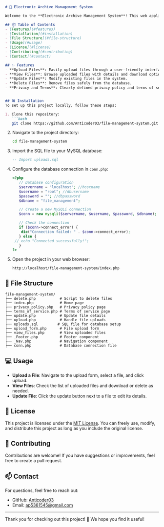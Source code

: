 

```markdown
# 📂 Electronic Archive Management System

Welcome to the **Electronic Archive Management System**! This web application allows users to upload, view, update, and delete files securely. Built with PHP and MySQL, this project is perfect for managing user data and file uploads efficiently.

## 📦 Table of Contents
- [Features](#features)
- [Installation](#installation)
- [File Structure](#file-structure)
- [Usage](#usage)
- [License](#license)
- [Contributing](#contributing)
- [Contact](#contact)

## ✨ Features
- **Upload Files**: Easily upload files through a user-friendly interface.
- **View Files**: Browse uploaded files with details and download options.
- **Update Files**: Modify existing files in the system.
- **Delete Files**: Remove files safely from the database.
- **Privacy and Terms**: Clearly defined privacy policy and terms of service.


## 🛠️ Installation
To set up this project locally, follow these steps:

1. Clone this repository:
   ```bash
   git clone https://github.com/Anticoder03/file-management-system.git
   ```
2. Navigate to the project directory:
   ```bash
   cd file-management-system
   ```
3. Import the SQL file to your MySQL database:
   ```sql
   -- Import uploads.sql
   ```
4. Configure the database connection in `conn.php`:
   ```php
   <?php
      // Database configuration
      $servername = "localhost"; //hostname
      $username = "root"; //dbusername
      $password = ""; //dbpassword
      $dbname = "file_management"; 

      // Create a new MySQLi connection
      $conn = new mysqli($servername, $username, $password, $dbname);

      // Check the connection
      if ($conn->connect_error) {
       die("Connection failed: " . $conn->connect_error);
      } else {
    // echo "Connected successfully!";
      }
   ?>

   ```

5. Open the project in your web browser:
   ```
   http://localhost/file-management-system/index.php
   ```

## 📁 File Structure
```
file-management-system/
├── delete.php           # Script to delete files
├── index.php            # Home page
├── privacy_policy.php   # Privacy policy page
├── terms_of_service.php # Terms of service page
├── update.php           # Update file details
├── upload.php           # Handle file uploads
├── uploads.sql         # SQL file for database setup
├── upload_form.php      # File upload form
├── view_files.php       # View uploaded files
├── _Footer.php          # Footer component
├── _Nav.php             # Navigation component
├── conn.php             # Database connection file
```

## 💻 Usage
- **Upload a File**: Navigate to the upload form, select a file, and click upload.
- **View Files**: Check the list of uploaded files and download or delete as needed.
- **Update File**: Click the update button next to a file to edit its details.

## 📜 License
This project is licensed under the [MIT License](https://opensource.org/licenses/MIT). You can freely use, modify, and distribute this project as long as you include the original license.

## 🤝 Contributing
Contributions are welcome! If you have suggestions or improvements, feel free to create a pull request.

## 📫 Contact
For questions, feel free to reach out:
- GitHub: [Anticoder03](https://github.com/Anticoder03)
- Email: ap5381545@gmail.com

---

Thank you for checking out this project! 🎉 We hope you find it useful!
